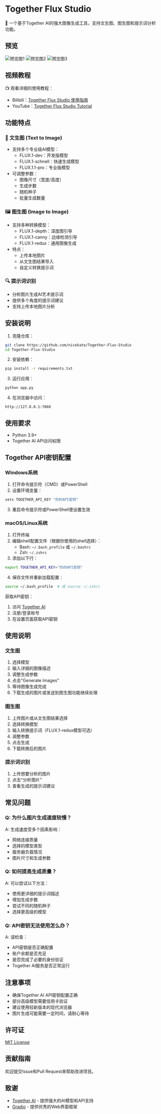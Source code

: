 # Together Flux Studio

🌊 一个基于Together AI的强大图像生成工具，支持文生图、图生图和提示词分析功能。

## 预览

![预览图1](https://r2.kateviews.com/20241124_665.png)
![预览图2](https://r2.kateviews.com/20241124_26.png)
![预览图3](https://r2.kateviews.com/20241124_639.png)

## 视频教程

📺 观看详细的使用教程：
- Bilibili：[Together Flux Studio 使用指南](https://www.bilibili.com/video/BV1pCBHYqEaT/)
- YouTube：[Together Flux Studio Tutorial](https://youtu.be/qCrNcMtsdR8?si=WtQKvSX5MkeQ00yA)

## 功能特点

### 🎨 文生图 (Text to Image)
- 支持多个专业级AI模型：
  - FLUX.1-dev：开发版模型
  - FLUX.1-schnell：快速生成模型
  - FLUX.1.1-pro：专业版模型
- 可调整参数：
  - 图像尺寸（宽度/高度）
  - 生成步数
  - 随机种子
  - 批量生成数量

### 🖼️ 图生图 (Image to Image)
- 支持多种转换模型：
  - FLUX.1-depth：深度图引导
  - FLUX.1-canny：边缘检测引导
  - FLUX.1-redux：通用图像生成
- 特点：
  - 上传本地图片
  - 从文生图结果导入
  - 自定义转换提示词

### 🔍 提示词识别
- 分析图片生成AI艺术提示词
- 提供多个角度的提示词建议
- 支持上传本地图片分析

## 安装说明

1. 克隆仓库：
```bash
git clone https://github.com/nicekate/Together-Flux-Studio
cd Together-Flux-Studio
```

2. 安装依赖：
```bash
pip install -r requirements.txt
```

3. 运行应用：
```bash
python app.py
```

4. 在浏览器中访问：
```
http://127.0.0.1:7860
```

## 使用要求

- Python 3.9+
- Together AI API访问权限

## Together API密钥配置

### Windows系统
1. 打开命令提示符（CMD）或PowerShell
2. 设置环境变量：
```powershell
setx TOGETHER_API_KEY "你的API密钥"
```
3. 重启命令提示符或PowerShell使设置生效

### macOS/Linux系统
1. 打开终端
2. 编辑shell配置文件（根据你使用的shell选择）：
   - Bash: `~/.bash_profile` 或 `~/.bashrc`
   - Zsh: `~/.zshrc`
3. 添加以下行：
```bash
export TOGETHER_API_KEY="你的API密钥"
```
4. 保存文件并重新加载配置：
```bash
source ~/.bash_profile  # 或 source ~/.zshrc
```

获取API密钥：
1. 访问 [Together AI](https://api.together.xyz)
2. 注册/登录账号
3. 在设置页面获取API密钥

## 使用说明

### 文生图
1. 选择模型
2. 输入详细的图像描述
3. 调整生成参数
4. 点击"Generate Images"
5. 等待图像生成完成
6. 下载生成的图片或发送到图生图功能继续处理

### 图生图
1. 上传图片或从文生图结果选择
2. 选择转换模型
3. 输入转换提示词（FLUX.1-redux模型可选）
4. 调整参数
5. 点击生成
6. 下载转换后的图片

### 提示词识别
1. 上传想要分析的图片
2. 点击"分析图片"
3. 查看生成的提示词建议

## 常见问题

### Q: 为什么图片生成速度较慢？
A: 生成速度受多个因素影响：
- 网络连接质量
- 选择的模型类型
- 服务器负载情况
- 图片尺寸和生成参数

### Q: 如何提高生成质量？
A: 可以尝试以下方法：
- 使用更详细的提示词描述
- 增加生成步数
- 尝试不同的随机种子
- 选择更高级的模型

### Q: API密钥无法使用怎么办？
A: 请检查：
- API密钥是否正确配置
- 账户余额是否充足
- 是否完成了必要的身份验证
- Together AI服务是否正常运行

## 注意事项

- 确保Together AI API密钥配置正确
- 部分高级模型需要信用卡验证
- 建议使用较新版本的现代浏览器
- 图片生成可能需要一定时间，请耐心等待

## 许可证

[MIT License](LICENSE)

## 贡献指南

欢迎提交Issue和Pull Request来帮助改进项目。

## 致谢

- [Together AI](https://www.together.ai/) - 提供强大的AI模型和API支持
- [Gradio](https://gradio.app/) - 提供优秀的Web界面框架
